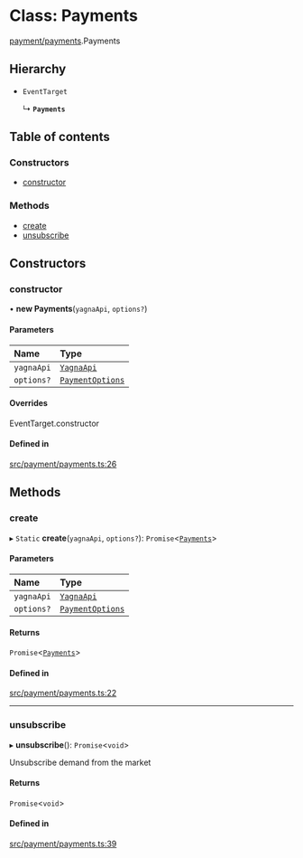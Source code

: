 # Class: Payments

[payment/payments](../modules/payment_payments.md).Payments

## Hierarchy

- `EventTarget`

  ↳ **`Payments`**

## Table of contents

### Constructors

- [constructor](payment_payments.Payments.md#constructor)

### Methods

- [create](payment_payments.Payments.md#create)
- [unsubscribe](payment_payments.Payments.md#unsubscribe)

## Constructors

### constructor

• **new Payments**(`yagnaApi`, `options?`)

#### Parameters

| Name | Type |
| :------ | :------ |
| `yagnaApi` | [`YagnaApi`](../modules/utils_yagna_yagna.md#yagnaapi) |
| `options?` | [`PaymentOptions`](../interfaces/payment_payments.PaymentOptions.md) |

#### Overrides

EventTarget.constructor

#### Defined in

[src/payment/payments.ts:26](https://github.com/golemfactory/golem-js/blob/c28a1b0/src/payment/payments.ts#L26)

## Methods

### create

▸ `Static` **create**(`yagnaApi`, `options?`): `Promise`<[`Payments`](payment_payments.Payments.md)\>

#### Parameters

| Name | Type |
| :------ | :------ |
| `yagnaApi` | [`YagnaApi`](../modules/utils_yagna_yagna.md#yagnaapi) |
| `options?` | [`PaymentOptions`](../interfaces/payment_payments.PaymentOptions.md) |

#### Returns

`Promise`<[`Payments`](payment_payments.Payments.md)\>

#### Defined in

[src/payment/payments.ts:22](https://github.com/golemfactory/golem-js/blob/c28a1b0/src/payment/payments.ts#L22)

___

### unsubscribe

▸ **unsubscribe**(): `Promise`<`void`\>

Unsubscribe demand from the market

#### Returns

`Promise`<`void`\>

#### Defined in

[src/payment/payments.ts:39](https://github.com/golemfactory/golem-js/blob/c28a1b0/src/payment/payments.ts#L39)
